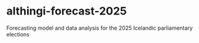 # althingi-forecast-2025
Forecasting model and data analysis for the 2025 Icelandic parliamentary elections

